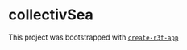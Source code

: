 # collectivSea

This project was bootstrapped with [`create-r3f-app`](https://github.com/utsuboco/create-r3f-app)